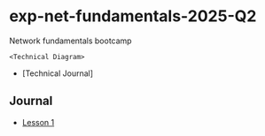 # exp-net-fundamentals-2025-Q2
Network fundamentals bootcamp


```
<Technical Diagram>
```

- [Technical Journal]

## Journal

- [Lesson 1]()
